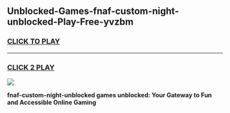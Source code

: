 
## Unblocked-Games-fnaf-custom-night-unblocked-Play-Free-yvzbm
<h3>
<a href="https://premium76.site?title=fnaf-custom-night-unblocked&ref=10A">CLICK TO PLAY</a></h3>
<hr>

<h3>
<a href="https://premium76.site?title=fnaf-custom-night-unblocked&ref=10A">CLICK 2 PLAY</a>
  
</h3>

<a href="https://premium76.site?title=fnaf-custom-night-unblocked&ref=10A"><img src="https://clearcache.store/games.png"></a>


**fnaf-custom-night-unblocked games unblocked: Your Gateway to Fun and Accessible Online Gaming**
